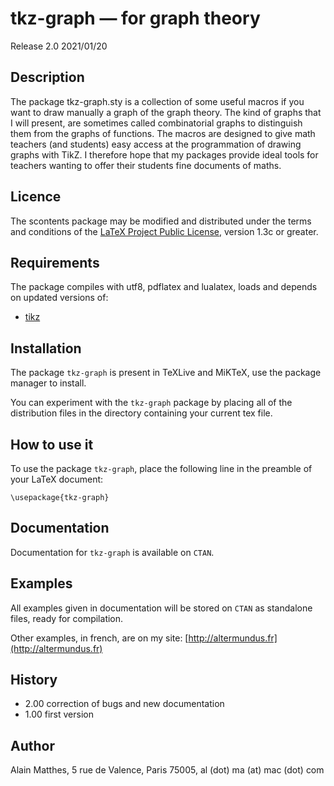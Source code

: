 # tkz-graph — for graph theory

Release 2.0 2021/01/20

## Description

The package tkz-graph.sty is a collection of some useful macros if you want to
 draw manually a graph of the graph theory. The kind of graphs that I will
  present, are sometimes called combinatorial graphs to distinguish them from
  the graphs of functions. The macros are designed to give math
 teachers (and students) easy access at the programmation of drawing graphs
  with  TikZ.  I therefore hope that my  packages provide  ideal tools for
   teachers wanting to offer their students fine documents of maths.

## Licence

The scontents package may be modified and distributed under the terms and
conditions of the [LaTeX Project Public License](https://www.latex-project.org/lppl/), version 1.3c or greater.


## Requirements

The package compiles with utf8, pdflatex and lualatex, loads and depends on updated versions of:
- [tikz](https://ctan.org/pkg/tikz)

## Installation

The package `tkz-graph` is present in TeXLive and MiKTeX, use the package
manager to install.

You can experiment with the `tkz-graph` package by placing all of the
distribution files in the directory containing your current tex file.


## How to use it

To use the package `tkz-graph`, place the following line in the preamble of
your LaTeX document:

```
\usepackage{tkz-graph}
```

## Documentation

Documentation for `tkz-graph` is available on `CTAN`. 

## Examples

All  examples given in documentation will be stored on `CTAN` as standalone
files, ready for compilation. 

Other examples, in french, are on my site: [http://altermundus.fr](http://altermundus.fr)

## History

- 2.00 correction of bugs and new documentation
- 1.00 first version

## Author

Alain Matthes, 5 rue de Valence, Paris 75005, al (dot) ma (at) mac (dot) com
